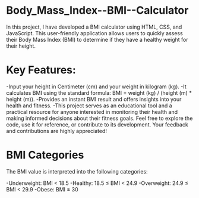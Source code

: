# Body_Mass_Index--BMI--Calculator
In this project, I have developed a BMI calculator using HTML, CSS, and JavaScript. This user-friendly application allows users to quickly assess their Body Mass Index (BMI) to determine if they have a healthy weight for their height.

# Key Features:

-Input your height in Centimeter (cm) and your weight in kilogram (kg).
-It calculates BMI using the standard formula: BMI = weight (kg) / (height (m) * height (m)).
-Provides an instant BMI result and offers insights into your health and fitness.
-This project serves as an educational tool and a practical resource for anyone interested in monitoring their health and making informed decisions about their fitness goals. Feel free to explore the code, use it for reference, or contribute to its development. Your feedback and contributions are highly appreciated!

# BMI Categories
The BMI value is interpreted into the following categories:

-Underweight: BMI < 18.5
-Healthy: 18.5 ≤ BMI < 24.9
-Overweight: 24.9 ≤ BMI < 29.9
-Obese: BMI ≥ 30
